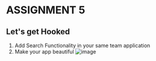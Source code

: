 # ASSIGNMENT 5

## Let's get Hooked
1) Add Search Functionality in your same team application
2) Make your app beautiful
![image](https://user-images.githubusercontent.com/59887881/206897147-e7de5ebe-1568-4eb9-b458-4679d572b307.png)
